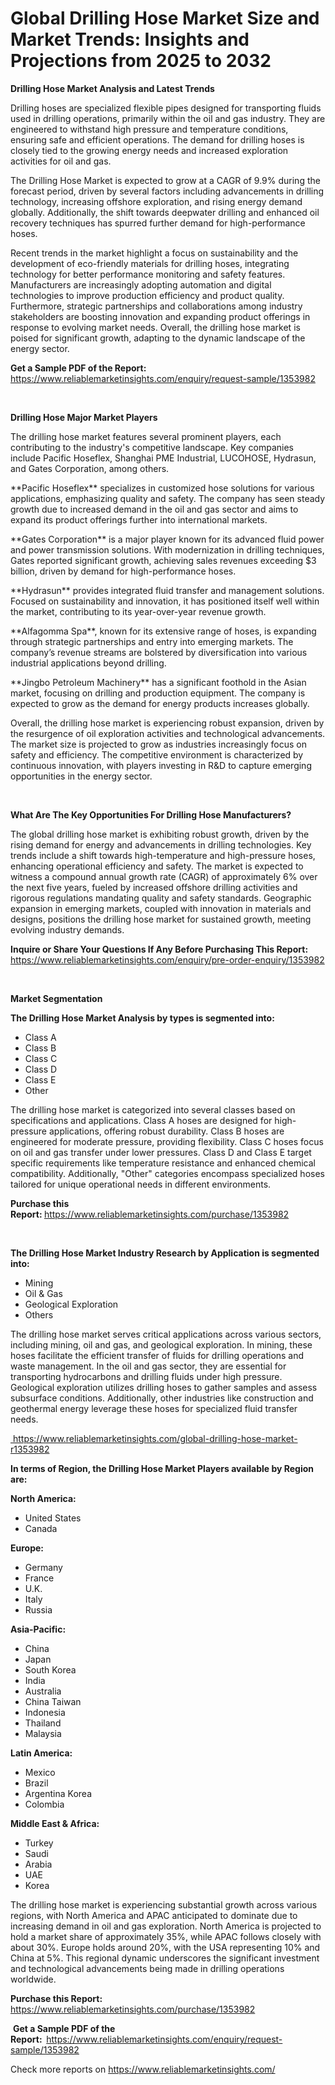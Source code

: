 <p><h1>Global Drilling Hose Market Size and Market Trends: Insights and Projections from 2025 to 2032</h1></p><p><strong>Drilling Hose Market Analysis and Latest Trends</strong></p>
<p><p>Drilling hoses are specialized flexible pipes designed for transporting fluids used in drilling operations, primarily within the oil and gas industry. They are engineered to withstand high pressure and temperature conditions, ensuring safe and efficient operations. The demand for drilling hoses is closely tied to the growing energy needs and increased exploration activities for oil and gas.</p><p>The Drilling Hose Market is expected to grow at a CAGR of 9.9% during the forecast period, driven by several factors including advancements in drilling technology, increasing offshore exploration, and rising energy demand globally. Additionally, the shift towards deepwater drilling and enhanced oil recovery techniques has spurred further demand for high-performance hoses.</p><p>Recent trends in the market highlight a focus on sustainability and the development of eco-friendly materials for drilling hoses, integrating technology for better performance monitoring and safety features. Manufacturers are increasingly adopting automation and digital technologies to improve production efficiency and product quality. Furthermore, strategic partnerships and collaborations among industry stakeholders are boosting innovation and expanding product offerings in response to evolving market needs. Overall, the drilling hose market is poised for significant growth, adapting to the dynamic landscape of the energy sector.</p></p>
<p><strong>Get a Sample PDF of the Report:&nbsp;</strong> <a href="https://www.reliablemarketinsights.com/enquiry/request-sample/1353982?utm_campaign=3206&utm_medium=2&utm_source=Github&utm_content=ia&utm_term=02042025&utm_id=drilling-hose">https://www.reliablemarketinsights.com/enquiry/request-sample/1353982</a></p>
<p>&nbsp;</p>
<p><strong>Drilling Hose Major Market Players</strong></p>
<p><p>The drilling hose market features several prominent players, each contributing to the industry's competitive landscape. Key companies include Pacific Hoseflex, Shanghai PME Industrial, LUCOHOSE, Hydrasun, and Gates Corporation, among others.</p><p>**Pacific Hoseflex** specializes in customized hose solutions for various applications, emphasizing quality and safety. The company has seen steady growth due to increased demand in the oil and gas sector and aims to expand its product offerings further into international markets.</p><p>**Gates Corporation** is a major player known for its advanced fluid power and power transmission solutions. With modernization in drilling techniques, Gates reported significant growth, achieving sales revenues exceeding $3 billion, driven by demand for high-performance hoses.</p><p>**Hydrasun** provides integrated fluid transfer and management solutions. Focused on sustainability and innovation, it has positioned itself well within the market, contributing to its year-over-year revenue growth.</p><p>**Alfagomma Spa**, known for its extensive range of hoses, is expanding through strategic partnerships and entry into emerging markets. The company’s revenue streams are bolstered by diversification into various industrial applications beyond drilling.</p><p>**Jingbo Petroleum Machinery** has a significant foothold in the Asian market, focusing on drilling and production equipment. The company is expected to grow as the demand for energy products increases globally.</p><p>Overall, the drilling hose market is experiencing robust expansion, driven by the resurgence of oil exploration activities and technological advancements. The market size is projected to grow as industries increasingly focus on safety and efficiency. The competitive environment is characterized by continuous innovation, with players investing in R&D to capture emerging opportunities in the energy sector.</p></p>
<p>&nbsp;</p>
<p><strong>What Are The Key Opportunities For Drilling Hose Manufacturers?</strong></p>
<p><p>The global drilling hose market is exhibiting robust growth, driven by the rising demand for energy and advancements in drilling technologies. Key trends include a shift towards high-temperature and high-pressure hoses, enhancing operational efficiency and safety. The market is expected to witness a compound annual growth rate (CAGR) of approximately 6% over the next five years, fueled by increased offshore drilling activities and rigorous regulations mandating quality and safety standards. Geographic expansion in emerging markets, coupled with innovation in materials and designs, positions the drilling hose market for sustained growth, meeting evolving industry demands.</p></p>
<p><strong>Inquire or Share Your Questions If Any Before Purchasing This Report:</strong> <a href="https://www.reliablemarketinsights.com/enquiry/pre-order-enquiry/1353982?utm_campaign=3206&utm_medium=2&utm_source=Github&utm_content=ia&utm_term=02042025&utm_id=drilling-hose">https://www.reliablemarketinsights.com/enquiry/pre-order-enquiry/1353982</a></p>
<p>&nbsp;</p>
<p><strong>Market Segmentation</strong></p>
<p><strong>The Drilling Hose Market Analysis by types is segmented into:</strong></p>
<p><ul><li>Class A</li><li>Class B</li><li>Class C</li><li>Class D</li><li>Class E</li><li>Other</li></ul></p>
<p><p>The drilling hose market is categorized into several classes based on specifications and applications. Class A hoses are designed for high-pressure applications, offering robust durability. Class B hoses are engineered for moderate pressure, providing flexibility. Class C hoses focus on oil and gas transfer under lower pressures. Class D and Class E target specific requirements like temperature resistance and enhanced chemical compatibility. Additionally, "Other" categories encompass specialized hoses tailored for unique operational needs in different environments.</p></p>
<p><strong>Purchase this Report:&nbsp;</strong><a href="https://www.reliablemarketinsights.com/purchase/1353982?utm_campaign=3206&utm_medium=2&utm_source=Github&utm_content=ia&utm_term=02042025&utm_id=drilling-hose">https://www.reliablemarketinsights.com/purchase/1353982</a></p>
<p>&nbsp;</p>
<p><strong>The Drilling Hose Market Industry Research by Application is segmented into:</strong></p>
<p><ul><li>Mining</li><li>Oil & Gas</li><li>Geological Exploration</li><li>Others</li></ul></p>
<p><p>The drilling hose market serves critical applications across various sectors, including mining, oil and gas, and geological exploration. In mining, these hoses facilitate the efficient transfer of fluids for drilling operations and waste management. In the oil and gas sector, they are essential for transporting hydrocarbons and drilling fluids under high pressure. Geological exploration utilizes drilling hoses to gather samples and assess subsurface conditions. Additionally, other industries like construction and geothermal energy leverage these hoses for specialized fluid transfer needs.</p></p>
<p><a href="https://www.reliablemarketinsights.com/global-drilling-hose-market-r1353982?utm_campaign=3206&utm_medium=2&utm_source=Github&utm_content=ia&utm_term=02042025&utm_id=drilling-hose">&nbsp;https://www.reliablemarketinsights.com/global-drilling-hose-market-r1353982</a></p>
<p><strong>In terms of Region, the Drilling Hose Market Players available by Region are:</strong></p>
<p>
    <p> <strong> North America: </strong>
        <ul>
            <li>United States</li>
            <li>Canada</li>
        </ul>
        </p> 
    <p> <strong> Europe: </strong>
        <ul>
            <li>Germany</li>
            <li>France</li>
            <li>U.K.</li>
            <li>Italy</li>
            <li>Russia</li>
        </ul>
        </p> 
    <p> <strong> Asia-Pacific: </strong>
        <ul>
            <li>China</li>
            <li>Japan</li>
            <li>South Korea</li>
            <li>India</li>
            <li>Australia</li>
            <li>China Taiwan</li>
            <li>Indonesia</li>
            <li>Thailand</li>
            <li>Malaysia</li>
        </ul>
        </p> 
    <p> <strong> Latin America: </strong>
        <ul>
            <li>Mexico</li>
            <li>Brazil</li>
            <li>Argentina Korea</li>
            <li>Colombia</li>
        </ul>
        </p> 
    <p> <strong> Middle East & Africa: </strong>
        <ul>
            <li>Turkey</li>
            <li>Saudi</li>
            <li>Arabia</li>
            <li>UAE</li>
            <li>Korea</li>
        </ul>
    </p>
    </p>
<p><p>The drilling hose market is experiencing substantial growth across various regions, with North America and APAC anticipated to dominate due to increasing demand in oil and gas exploration. North America is projected to hold a market share of approximately 35%, while APAC follows closely with about 30%. Europe holds around 20%, with the USA representing 10% and China at 5%. This regional dynamic underscores the significant investment and technological advancements being made in drilling operations worldwide.</p></p>
<p><strong>Purchase this Report: </strong><a href="https://www.reliablemarketinsights.com/purchase/1353982?utm_campaign=3206&utm_medium=2&utm_source=Github&utm_content=ia&utm_term=02042025&utm_id=drilling-hose">https://www.reliablemarketinsights.com/purchase/1353982</a></p>
<p>&nbsp;<strong>Get a Sample PDF of the Report:&nbsp;&nbsp;</strong><a href="https://www.reliablemarketinsights.com/enquiry/request-sample/1353982?utm_campaign=3206&utm_medium=2&utm_source=Github&utm_content=ia&utm_term=02042025&utm_id=drilling-hose">https://www.reliablemarketinsights.com/enquiry/request-sample/1353982</a></p>
<p><strong></strong></p>
<p>Check more reports on <a href="https://www.reliablemarketinsights.com/?utm_campaign=3206&utm_medium=2&utm_source=Github&utm_content=ia&utm_term=02042025&utm_id=drilling-hose">https://www.reliablemarketinsights.com/</a></p>